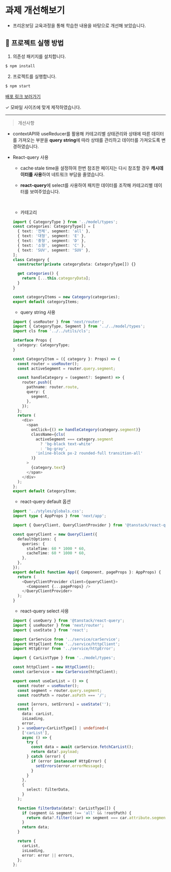 # 과제 개선해보기

- 프리온보딩 교육과정을 통해 학습한 내용을 바탕으로 개선해 보았습니다.

## 🏁 프로젝트 실행 방법

1. 의존성 패키지를 설치합니다.

```zsh
$ npm install
```

2. 프로젝트를 실행합니다.

```zsh
$ npm start
```

[배포 링크 보러가기](https://improve-pre-onboarding-2-1-assignment.vercel.app/)

✓ 모바일 사이즈에 맞게 제작하였습니다.

---

> 개선사항

- contextAPI와 useReducer를 활용해 카테고리별 상태관리와 상태에 따른 데이터를 가져오는 부분을
  **query string**에 따라 상태를 관리하고 데이터를 가져오도록 변경하였습니다.
- React-query 사용

  - cache·stale time을 설정하여
    한번 참조한 페이지는 다시 참조할 경우 **캐시데이터를 사용**하여 네트워크 부담을 줄였습니다.
  - **react-query**에 select를 사용하여 패치한 데이터를 조작해 카테고리별 데이터를 보여주었습니다.

    <br />

  - 카테고리

  ```typescript
  import { CategoryType } from '../model/types';
  const categories: CategoryType[] = [
    { text: '전체', segment: 'all' },
    { text: '대형', segment: 'E' },
    { text: '중형', segment: 'D' },
    { text: '소형', segment: 'C' },
    { text: 'SUV', segment: 'SUV' },
  ];
  class Category {
    constructor(private categoryData: CategoryType[]) {}

    get categories() {
      return [...this.categoryData];
    }
  }

  const categoryItems = new Category(categories);
  export default categoryItems;
  ```

  - query string 사용

  ```typescript
  import { useRouter } from 'next/router';
  import { CategoryType, Segment } from '../../model/types';
  import cls from '../../utils/cls';

  interface Props {
    category: CategoryType;
  }

  const CategoryItem = ({ category }: Props) => {
    const router = useRouter();
    const activeSegment = router.query.segment;

    const handleCategory = (segment?: Segment) => {
      router.push({
        pathname: router.route,
        query: {
          segment,
        },
      });
    };
    return (
      <div>
        <span
          onClick={() => handleCategory(category.segment)}
          className={cls(
            activeSegment === category.segment
              ? 'bg-black text-white'
              : 'bg-gray',
            'inline-block px-2 rounded-full transition-all'
          )}
        >
          {category.text}
        </span>
      </div>
    );
  };
  export default CategoryItem;
  ```

  - react-query default 옵션

  ```typescript
  import '../styles/globals.css';
  import type { AppProps } from 'next/app';

  import { QueryClient, QueryClientProvider } from '@tanstack/react-query';

  const queryClient = new QueryClient({
    defaultOptions: {
      queries: {
        staleTime: 60 * 1000 * 60,
        cacheTime: 60 * 1000 * 60,
      },
    },
  });
  export default function App({ Component, pageProps }: AppProps) {
    return (
      <QueryClientProvider client={queryClient}>
        <Component {...pageProps} />
      </QueryClientProvider>
    );
  }
  ```

  - react-query select 사용

  ```typescript
  import { useQuery } from '@tanstack/react-query';
  import { useRouter } from 'next/router';
  import { useState } from 'react';

  import CarService from '../service/carService';
  import HttpClient from '../service/httpClient';
  import HttpError from '../service/httpError';

  import { CarListType } from '../model/types';

  const httpClient = new HttpClient();
  const carService = new CarService(httpClient);

  export const useCarList = () => {
    const router = useRouter();
    const segment = router.query.segment;
    const rootPath = router.asPath === '/';

    const [errors, setErrors] = useState('');
    const {
      data: carList,
      isLoading,
      error,
    } = useQuery<CarListType[] | undefined>(
      ['carList'],
      async () => {
        try {
          const data = await carService.fetchCarList();
          return data?.payload;
        } catch (error) {
          if (error instanceof HttpError) {
            setErrors(error.errorMessage);
          }
        }
      },
      {
        select: filterData,
      }
    );

    function filterData(data?: CarListType[]) {
      if (segment && segment !== 'all' && !rootPath) {
        return data?.filter((car) => segment === car.attribute.segment);
      }
      return data;
    }

    return {
      carList,
      isLoading,
      error: error || errors,
    };
  };
  ```

  <br />
